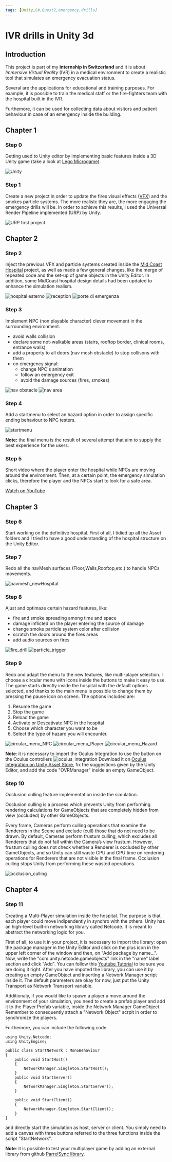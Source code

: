 ```yaml
---
tags: [Unity,C#,Quest2,emergency,drills]
---
```

# IVR drills in Unity 3d

## Introduction
This project is part of my **internship in Switzerland** and it is about _Immersive Virtual Reality_ (IVR) in a medical environment to create a realistic tool that simulates an emergency evacuation status. 

Several are the applications for educational and training purposes. For example, it is possible to train the medical staff or the fire\-fighters team with the hospital built in the IVR. 

Furthemore, it can be used for collecting data about visitors and patient behaviour in case of an emergency inside the building.


## Chapter 1

### Step 0
Getting used to Unity editor by implementing basic features inside a 3D Unity game (take a look at [Lego Microgame](https://learn.unity.com/project/lego-template)).

![Unity](/assets/img/unity.png)

### Step 1
Create a new project in order to update the fires visual effects ([VFX](https://unity.com/visual-effect-graph)) and the smokes particle systems. The more realistc they are, the more engaging the emergency drills will be. In order to achieve this results, I used the Universal Render Pipeline implemented (URP) by Unity.

![URP first project](/assets/img/test_URP_fire_flood.png)

## Chapter 2

### Step 2
Inject the previous VFX and particle systems created inside the [Mid Coast Hospital](https://www.midcoasthealth.com/) project, as well as made a few general changes, like the merge of repeated code and the set\-up of game objects in the Unity Editor.
In addition, some MidCoast hospital design details had been updated to enhance the simulation realism.

![hospital esterno](/assets/img/mid-coast-hospital.png)
![reception](/assets/img/mid-coast-hospital-reception.png)
![porte di emergenza](/assets/img/mid-coast-hospital-porte-emergenza.png)

### Step 3
Implement NPC (non playable character) clever movement in the surrounding environment.
  
  - avoid walls collision
  - declare some not\-walkable areas (stairs, rooftop border, clinical rooms, entrance walls)
  - add a property to all doors (nav mesh obstacle) to stop collisons with them
  - on emergency signal:
    - change NPC's animation 
    - follow an emergency exit
    - avoid the damage sources (fires, smokes)

![nav obstacle](/assets/img/mid-coast-hospital-nav-mesh-obstacle.png)
![nav area](/assets/img/mid-coast-hospital-navigation-area.png)

### Step 4
Add a startmenu to select an hazard option in order to assign specific ending behaviour to NPC testers.

![startmenu](/assets/img/main-menu.png)

**Note:** the final menu is the result of several attempt that aim to supply the best experience for the users.

### Step 5
Short video where the player enter the hospital while NPCs are moving around the environment. Then, at a certain point, the emergency simulation clicks, therefore the player and the NPCs start to look for a safe area.

[Watch on YouTube](https://youtu.be/XfwZfsfZNIY)


## Chapter 3

### Step 6 
Start working on the definitive hospital. First of all, I tidied up all the Asset folders and I tried to have a good understanding of the hospital structure on the Unity Editor.

### Step 7
Redo all the navMesh surfaces (Floor,Walls,Rooftop,etc.) to handle NPCs movements.

![navmesh_newHospital](/assets/img/navmesh_hospital.png)

### Step 8
Ajust and optimaze certain hazard features, like: 
  - fire and smoke spreading among time and space
  - damage inflicted on the player entering the source of damage
  - change smoke particle system color after collision
  - scratch the doors around the fires areas
  - add audio sources on fires

![fire_drill](/assets/img/Unity-IVR-emergency-drills/hospital-fire-drill.png)
![particle_trigger](/assets/img/Unity-IVR-emergency-drills/particle_system_trigger1.png)

### Step 9 
Redo and adapt the menu to the new features, like multi\-player selection. I choose a circular menu with icons inside the buttons to make it easy to use. The game starts directly inside the hospital with the default options selected, and thanks to the main menu is possible to change them by pressing the pause icon on screen. The options included are:
  1. Resume the game
  2. Stop the game
  3. Reload the game
  4. Activate or Descativate NPC in the hospital
  5. Choose which character you want to be 
  6. Select the type of hazard you will encounter.

![circular_menu_NPC](/assets/img/Unity-IVR-emergency-drills/hospital-circular-menu.png)
![circular_menu_Player](/assets/img/Unity-IVR-emergency-drills/hospital-circular-menu1.png)
![circular_menu_Hazard](/assets/img/Unity-IVR-emergency-drills/hospital-circular-menu2.png)

**Note**: it is necessary to import the Oculus Integration to use the button on the Oculus controllers
![oculus_integration](/assets/img/Unity-IVR-emergency-drills/oculus-integration-package.png)
Download it on [Oculus Integration on Unity Asset Store](https://assetstore.unity.com/packages/tools/integration/oculus-integration-82022), fix the suggestions given by the Unity Editor, and add the code "OVRManager" inside an empty GameObject.

### Step 10
Occlusion culling feature implementation inside the simulation. 

Occlusion culling is a process which prevents Unity from performing rendering calculations for GameObjects that are completely hidden from view (occluded) by other GameObjects.

Every frame, Cameras perform culling operations that examine the Renderers in the Scene
and exclude (cull) those that do not need to be drawn. By default, Cameras perform frustum culling, which excludes all Renderers that do not fall within the Camera’s view frustum. However, frustum culling does not check whether a Renderer is occluded by other GameObjects, and so Unity can still waste CPU and GPU time on rendering operations for Renderers that are not visible in the final frame. Occlusion culling stops Unity from performing these wasted operations.

![occlusion_culling](/assets/img/Unity-IVR-emergency-drills/hospital-occlusion_culling.png)

## Chapter 4

### Step 11
Creating a Multi-Player simulation inside the hospital. The purpose is that each player could move indipendently in synchro with the others. 
Unity has an high-level built-in networking library called Netcode. It is meant to abstract the networking logic for you.

First of all, to use it in your project, it is necessary to import the library: open the package manager in the Unity Editor and click on the plus icon in the upper left corner of the window and then, on "Add package by name...". Now, write the "com.unity.netcode.gameobjects" link in the "name" label section and click "Add".
You can follow this [Youtube Tutorial](https://www.youtube.com/watch?v=swIM2z6Foxk) to be sure you are doing it right.
After you have impoted the library, you can use it by creating an empty GameObject and inserting a Network Manager script inside it. The default parameters are okay for now, just put the Unity Transport as Network Transport variable.

Additionaly, if you would like to spawn a player a move around the environment of your simulation, you need to create a prefab player and add it to the Player Prefab variable, inside the Network Manager GameObject. Remember to consequently attach a "Network Object" scrpit in order to synchronize the players. 

Furthemore, you can include the following code 
```
using Unity.Netcode;
using UnityEngine;

public class StartNetwork : MonoBehaviour
{
    public void StartHost()
    {
        NetworkManager.Singleton.StartHost();
    }
    public void StartServer()
    {
        NetworkManager.Singleton.StartServer();
    }

    public void StartClient()
    {
        NetworkManager.Singleton.StartClient();
    }
}
```
and directly start the simulation as host, server or client. You simply need to add a canvas with three buttons referred to the three functions inside the script "StartNetwork".

**Note**: it is possible to test your multiplayer game by adding an external library from github [ParrelSync library](https://github.com/VeriorPies/ParrelSync).

